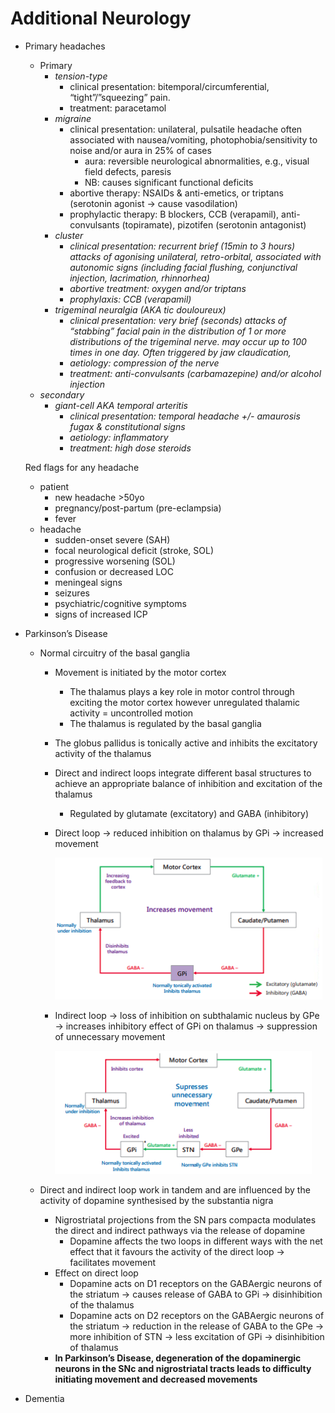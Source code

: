 # Additional Neurology

- Primary headaches
    - Primary
        - *tension-type*
            - clinical presentation: bitemporal/circumferential, “tight”/”squeezing” pain.
            - treatment: paracetamol
        - *migraine*
            - clinical presentation: unilateral, pulsatile headache often associated with nausea/vomiting, photophobia/sensitivity to noise and/or aura in 25% of cases
                - aura: reversible neurological abnormalities, e.g., visual field defects, paresis
                - NB: causes significant functional deficits
            - abortive therapy: NSAIDs & anti-emetics, or triptans (serotonin agonist → cause vasodilation)
            - prophylactic therapy: B blockers, CCB (verapamil), anti-convulsants (topiramate), pizotifen (serotonin antagonist)
        - *cluster*
            - *clinical presentation: recurrent brief (15min to 3 hours) attacks of agonising unilateral, retro-orbital, associated with autonomic signs (including facial flushing, conjunctival injection, lacrimation, rhinnorhea)*
            - *abortive treatment: oxygen and/or triptans*
            - *prophylaxis: CCB (verapamil)*
        - *trigeminal neuralgia (AKA tic douloureux)*
            - *clinical presentation: very brief (seconds) attacks of “stabbing” facial pain in the distribution of 1 or more distributions of the trigeminal nerve. may occur up to 100 times in one day. Often triggered by jaw claudication,*
            - *aetiology: compression of the nerve*
            - *treatment: anti-convulsants (carbamazepine) and/or alcohol injection*
    - *secondary*
        - *giant-cell AKA temporal arteritis*
            - *clinical presentation: temporal headache +/- amaurosis fugax & constitutional signs*
            - *aetiology: inflammatory*
            - *treatment: high dose steroids*
    
    Red flags for any headache
    
    - patient
        - new headache >50yo
        - pregnancy/post-partum (pre-eclampsia)
        - fever
    - headache
        - sudden-onset severe (SAH)
        - focal neurological deficit (stroke, SOL)
        - progressive worsening (SOL)
        - confusion or decreased LOC
        - meningeal signs
        - seizures
        - psychiatric/cognitive symptoms
        - signs of increased ICP
- Parkinson’s Disease
    - Normal circuitry of the basal ganglia
        - Movement is initiated by the motor cortex
            - The thalamus plays a key role in motor control through exciting the motor cortex however unregulated thalamic activity = uncontrolled motion
            - The thalamus is regulated by the basal ganglia
        - The globus pallidus is tonically active and inhibits the excitatory activity of the thalamus
        - Direct and indirect loops integrate different basal structures to achieve an appropriate balance of inhibition and excitation of the thalamus
            - Regulated by glutamate (excitatory) and GABA (inhibitory)
        - Direct loop → reduced inhibition on thalamus by GPi → increased movement
            
            ![Screenshot 2023-07-02 at 10.12.42 am.png](Additional%20Neurology%201300acf2446a8183a561db6f48021b57/Screenshot_2023-07-02_at_10.12.42_am.png)
            
        - Indirect loop → loss of inhibition on subthalamic nucleus by GPe → increases inhibitory effect of GPi on thalamus → suppression of unnecessary movement
            
            ![Screenshot 2023-07-02 at 10.14.11 am.png](Additional%20Neurology%201300acf2446a8183a561db6f48021b57/Screenshot_2023-07-02_at_10.14.11_am.png)
            
    - Direct and indirect loop work in tandem and are influenced by the activity of dopamine synthesised by the substantia nigra
        - Nigrostriatal projections from the SN pars compacta modulates the direct and indirect pathways via the release of dopamine
            - Dopamine affects the two loops in different ways with the net effect that it favours the activity of the direct loop → facilitates movement
        - Effect on direct loop
            - Dopamine acts on D1 receptors on the GABAergic neurons of the striatum → causes release of GABA to GPi → disinhibition of the thalamus
            - Dopamine acts on D2 receptors on the GABAergic neurons of the striatum → reduction in the release of GABA to the GPe → more inhibition of STN → less excitation of GPi → disinhibition of thalamus
        - **In Parkinson’s Disease, degeneration of the dopaminergic neurons in the SNc and nigrostriatal tracts leads to difficulty initiating movement and decreased movements**
- Dementia